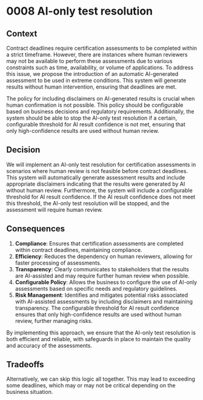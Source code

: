 # 0008 AI-only test resolution

## Context

Contract deadlines require certification assessments to be completed within a strict timeframe. However, there are instances where human reviewers may not be available to perform these assessments due to various constraints such as time, availability, or volume of applications. To address this issue, we propose the introduction of an automatic AI-generated assessment to be used in extreme conditions. This system will generate results without human intervention, ensuring that deadlines are met.

The policy for including disclaimers on AI-generated results is crucial when human confirmation is not possible. This policy should be configurable based on business decisions and regulatory requirements. Additionally, the system should be able to stop the AI-only test resolution if a certain, configurable threshold for AI result confidence is not met, ensuring that only high-confidence results are used without human review.

## Decision

We will implement an AI-only test resolution for certification assessments in scenarios where human review is not feasible before contract deadlines. This system will automatically generate assessment results and include appropriate disclaimers indicating that the results were generated by AI without human review. Furthermore, the system will include a configurable threshold for AI result confidence. If the AI result confidence does not meet this threshold, the AI-only test resolution will be stopped, and the assessment will require human review.

## Consequences

1. **Compliance**: Ensures that certification assessments are completed within contract deadlines, maintaining compliance.
2. **Efficiency**: Reduces the dependency on human reviewers, allowing for faster processing of assessments.
3. **Transparency**: Clearly communicates to stakeholders that the results are AI-assisted and may require further human review when possible.
4. **Configurable Policy**: Allows the business to configure the use of AI-only assessments based on specific needs and regulatory guidelines.
5. **Risk Management**: Identifies and mitigates potential risks associated with AI-assisted assessments by including disclaimers and maintaining transparency. The configurable threshold for AI result confidence ensures that only high-confidence results are used without human review, further managing risks.

By implementing this approach, we ensure that the AI-only test resolution is both efficient and reliable, with safeguards in place to maintain the quality and accuracy of the assessments.

## Tradeoffs

Alternatively, we can skip this logic all together. This may lead to exceeding some deadlines, which may or may not be critical depending on the business situation.
